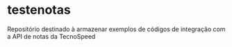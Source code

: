 # testenotas
Repositório destinado à armazenar exemplos de códigos de integração com a API de notas da TecnoSpeed
